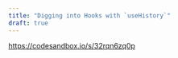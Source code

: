 ```yaml
---
title: "Digging into Hooks with `useHistory`"
draft: true
---
```

https://codesandbox.io/s/32rqn6zq0p
